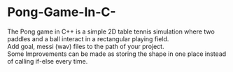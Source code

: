 # Pong-Game-In-C-
The Pong game in C++ is a simple 2D table tennis simulation where two paddles and a ball interact in a rectangular playing field.  
Add goal, messi (wav) files to the path of your project.  
Some Improvements can be made as storing the shape in one place instead of calling if-else every time.  


